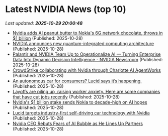 # Latest NVIDIA News (top 10)
_Last updated: **2025-10-29 20:00:48**_

- [Nvidia adds AI peanut butter to Nokia's 6G network chocolate, throws in $1 billion](https://www.theregister.com/2025/10/28/nvidia_nokia_partnership_6g/) (Published: 2025-10-28)
- [NVIDIA announces new quantum-integrated computing architecture](https://www.nextgov.com/emerging-tech/2025/10/nvidia-announces-new-quantum-integrated-computing-architecture/409122/) (Published: 2025-10-28)
- [Palantir and NVIDIA Team Up to Operationalize AI — Turning Enterprise Data Into Dynamic Decision Intelligence - NVIDIA Newsroom](https://slashdot.org/firehose.pl?op=view&amp;id=179898898) (Published: 2025-10-28)
- [CrowdStrike collaborating with Nvidia through Charlotte AI AgentWorks](https://thefly.com/permalinks/entry.php/id4222984/CRWD;NVDA-CrowdStrike-collaborating-with-Nvidia-through-Charlotte-AI-AgentWorks) (Published: 2025-10-28)
- [An autonomous car for consumers? Lucid says it’s happening.](https://slashdot.org/firehose.pl?op=view&amp;id=179898888) (Published: 2025-10-28)
- [Layoffs are piling up, raising worker anxiety. Here are some companies that have cut jobs recently](https://financialpost.com/pmn/layoffs-are-piling-up-raising-worker-anxiety-here-are-some-companies-that-have-cut-jobs-recently) (Published: 2025-10-28)
- [Nvidia's $1 billion stake sends Nokia to decade-high on AI hopes](https://biztoc.com/x/c507ee1378e81531) (Published: 2025-10-28)
- [Lucid targets industry-first self-driving car technology with Nvidia](https://biztoc.com/x/89e0e89df030d845) (Published: 2025-10-28)
- [Nvidia CEO Rebuts Fears of AI Bubble as He Lines Up Partners](https://finance.yahoo.com/news/nvidia-ceo-rebuts-fears-ai-194608223.html) (Published: 2025-10-28)

